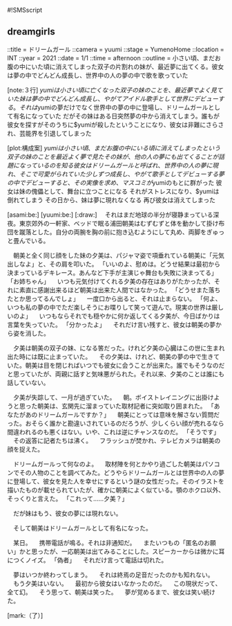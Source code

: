 #!SMSscript

## dreamgirls

::title = ドリームガール
::camera = yuumi
::stage = YumenoHome
::location = INT
::year = 2021
::date = 1/1
::time = afternoon
::outline = 小さい頃、まだお腹の中にいた頃に消えてしまった双子の片割れの妹が、最近夢に出てくる。彼女は夢の中でどんどん成長し、世界中の人の夢の中で歌を歌っていた

[note:３行]
$yumiは小さい頃に亡くなった双子の妹のことを、最近夢でよく見ていた
妹は夢の中でどんどん成長し、やがてアイドル歌手として世界にデビューする。それは$yumiの夢だけでなく世界中の夢の中に登場し、ドリームガールとして有名になっていた
だがその妹はある日突然夢の中から消えてしまう。誰もが彼女を探すがそのうちに$yumiが殺したということになり、彼女は非難にさらされ、芸能界を引退してしまった

[plot:構成案]
$yumiは小さい頃、まだお腹の中にいる頃に消えてしまったという双子の妹のことを最近よく夢で見た
その妹が、他の人の夢にも出てくることが話題になっているのを知る
彼女はドリームガールと呼ばれ、世界中の人の夢に現れ、そこで可愛がられていた
少しずつ成長し、やがて歌手としてデビューする
夢の中でデビューすると、その実像を求め、マスコミが$yumiのもとに群がった
彼女は妹の傀儡として、舞台に立つことになる
それがストレスになり、$yumiは倒れてしまう
その日から、妹は夢に現れなくなる
再び彼女は消えてしまった


[asami:be:]
[yuumi:be:]
[:draw:]
　それはまだ地球の半分が寝静まっている深夜。東京郊外の一軒家、ベッドで眠る浦田朝美はむずむずと体を動かして掛け布団を蹴落とした。自分の両腕を胸の前に抱き込むようにして丸め、両脚をぎゅっと畳んでいる。

　朝美と全く同じ顔をした妹の夕美は、パジャマ姿で項垂れている朝美に「元気出しなよ」と、その肩を叩いた。
「いいのよ、慰めは。どうせ結果は最初から決まっているデキレース。あんなど下手が主演じゃ舞台も失敗に決まってる」
「お姉ちゃん」
　いつも元気付けてくれる夕美の存在はありがたかったが、それに素直に感謝出来るほど朝美は出来た人間ではなかった。
「どうせまた落ちたとか思ってるんでしょ」
　一度口から出ると、それは止まらない。
「何よ、いつも私の夢の中でただ楽しそうにお喋りして笑って遊んで。現実の世界は厳しいのよ」
　いつもならそれでも穏やかに何か返してくる夕美が、今日ばかりは言葉を失っていた。
「分かったよ」
　それだけ言い残すと、彼女は朝美の夢から姿を消した。

　夕美は朝美の双子の妹、になる筈だった。けれど夕美の心臓はこの世に生まれ出た時には既に止まっていた。
　その夕美は、けれど、朝美の夢の中で生きていた。朝美は目を閉じればいつでも彼女に会うことが出来た。誰でもそうなのだと思っていたが、両親に話すと気味悪がられた。それ以来、夕美のことは誰にも話していない。

　夕美が失踪して、一月が過ぎていた。
　朝。ボイストレイニングに出掛けようと思った朝美は、玄関先に溜まっていた取材記者に突如取り囲まれた。
「あなたがあのドリームガールですか？」
　朝美にとっては意味を解さない質問だった。おそらく誰かと勘違いされているのだろうが、少しくらい顔が売れるなら間違われるのも悪くはない。いや、これは逆にチャンスなのだ。
「そうです」
　その返答に記者たちは沸く。
　フラッシュが焚かれ、テレビカメラは朝美の顔を捉えた。

　ドリームガールって何なのよ。
　取材陣を何とかやり過ごした朝美はパソコンでその人物のことを調べてみた。どうやらドリームガールとは世界中の人の夢に登場して、彼女を見た人を幸せにするという謎の女性だった。そのイラストを描いたものが載せられていたが、確かに朝美によく似ている。顎のホクロ以外、そっくりと言えた。
「これって……夕美？」

　だが妹はもう、彼女の夢には現れない。

　そして朝美はドリームガールとして有名になった。


　某日。
　携帯電話が鳴る。それは非通知だ。
　またいつもの「匿名のお願い」かと思ったが、一応朝美は出てみることにした。スピーカーからは微かに耳につくノイズ。
「偽者」
　それだけ言って電話は切れた。

　夢はいつか終わってしまう。
　それは終焉の足音だったのかも知れない。
　もう夕美はいない。
　最初から彼女はいなかったのだ。
　この現状だって、全て幻。
　そう思って、朝美は笑った。
　夢が覚めるまで、彼女は笑い続けた。

[mark:（了）]
